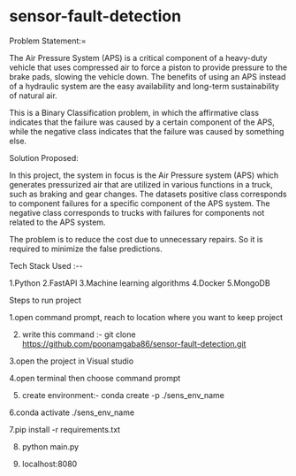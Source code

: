 # sensor-fault-detection
Problem Statement:= 

The Air Pressure System (APS) is a critical component of a heavy-duty vehicle that uses compressed air to force a piston to provide pressure to the brake pads, slowing the vehicle down. The benefits of using an APS instead of a hydraulic system are the easy availability and long-term sustainability of natural air.

This is a Binary Classification problem, in which the affirmative class indicates that the failure was caused by a certain component of the APS, while the negative class indicates that the failure was caused by something else.

Solution Proposed:


In this project, the system in focus is the Air Pressure system (APS) which generates pressurized air that are utilized in various functions in a truck, such as braking and gear changes. The datasets positive class corresponds to component failures for a specific component of the APS system. The negative class corresponds to trucks with failures for components not related to the APS system.

The problem is to reduce the cost due to unnecessary repairs. So it is required to minimize the false predictions.

Tech Stack Used :--


1.Python
2.FastAPI
3.Machine learning algorithms
4.Docker
5.MongoDB


Steps to run project

1.open command prompt, reach to location where you want to keep project

2. write this command :- git clone https://github.com/poonamgaba86/sensor-fault-detection.git

3.open the project in Visual studio

4.open terminal then choose command prompt

5. create environment:-  conda create -p ./sens_env_name

6.conda activate ./sens_env_name

7.pip install -r requirements.txt

8. python main.py

9. localhost:8080
